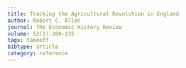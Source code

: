 ```yaml
---
title: Tracking the Agricultural Revolution in England
author: Robert C. Allen
journal: The Economic History Review
volume: 52(2):209-235
tags: takeoff
bibtype: article
category: reference
---
```

